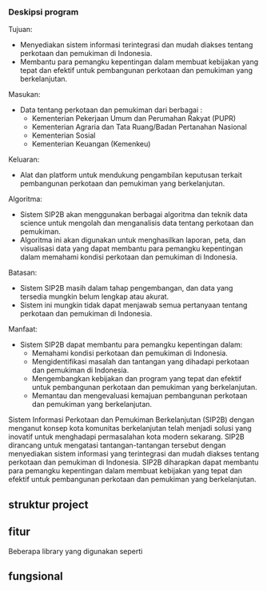 ### Deskipsi program 
Tujuan:
- Menyediakan sistem informasi terintegrasi dan mudah diakses tentang perkotaan dan pemukiman di Indonesia.
- Membantu para pemangku kepentingan dalam membuat kebijakan yang tepat dan efektif untuk pembangunan perkotaan dan pemukiman yang berkelanjutan.
  
Masukan:
- Data tentang perkotaan dan pemukiman dari berbagai :
   - Kementerian Pekerjaan Umum dan Perumahan Rakyat (PUPR) 
   - Kementerian Agraria dan Tata Ruang/Badan Pertanahan Nasional
   - Kementerian Sosial
   - Kementerian Keuangan (Kemenkeu)
     
Keluaran:
- Alat dan platform untuk mendukung pengambilan keputusan terkait pembangunan perkotaan dan pemukiman yang berkelanjutan.
  
Algoritma:
- Sistem SIP2B akan menggunakan berbagai algoritma dan teknik data science untuk mengolah dan menganalisis data tentang perkotaan dan pemukiman.
- Algoritma ini akan digunakan untuk menghasilkan laporan, peta, dan visualisasi data yang dapat membantu para pemangku kepentingan dalam memahami kondisi perkotaan dan pemukiman di Indonesia.
  
Batasan:
- Sistem SIP2B masih dalam tahap pengembangan, dan data yang tersedia mungkin belum lengkap atau akurat.
- Sistem ini mungkin tidak dapat menjawab semua pertanyaan tentang perkotaan dan pemukiman di Indonesia.
  
Manfaat:
- Sistem SIP2B dapat membantu para pemangku kepentingan dalam:
  - Memahami kondisi perkotaan dan pemukiman di Indonesia.
  - Mengidentifikasi masalah dan tantangan yang dihadapi perkotaan dan pemukiman di Indonesia.
  - Mengembangkan kebijakan dan program yang tepat dan efektif untuk pembangunan perkotaan dan pemukiman yang berkelanjutan.
  - Memantau dan mengevaluasi kemajuan pembangunan perkotaan dan pemukiman yang berkelanjutan.

Sistem Informasi Perkotaan dan Pemukiman Berkelanjutan (SIP2B) dengan menganut konsep kota komunitas berkelanjutan telah menjadi solusi yang inovatif untuk menghadapi permasalahan kota modern sekarang. SIP2B dirancang untuk mengatasi tantangan-tantangan tersebut dengan menyediakan sistem informasi yang terintegrasi dan mudah diakses tentang perkotaan dan pemukiman di Indonesia. SIP2B diharapkan dapat membantu para pemangku kepentingan dalam membuat kebijakan yang tepat dan efektif untuk pembangunan perkotaan dan pemukiman yang berkelanjutan.

## struktur project


## fitur 

Beberapa library yang digunakan seperti 

## fungsional
